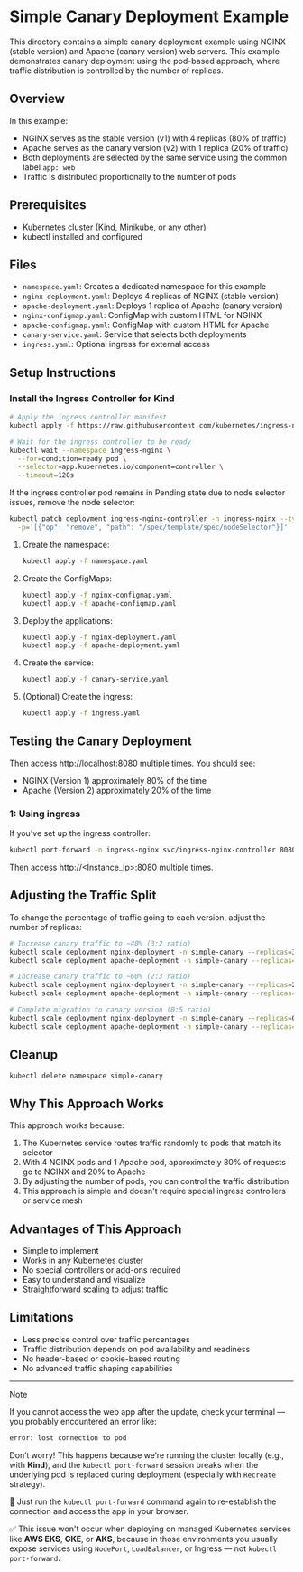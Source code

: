 # Simple Canary Deployment Example

This directory contains a simple canary deployment example using NGINX (stable version) and Apache (canary version) web servers. This example demonstrates canary deployment using the pod-based approach, where traffic distribution is controlled by the number of replicas.

## Overview

In this example:
- NGINX serves as the stable version (v1) with 4 replicas (80% of traffic)
- Apache serves as the canary version (v2) with 1 replica (20% of traffic)
- Both deployments are selected by the same service using the common label `app: web`
- Traffic is distributed proportionally to the number of pods

## Prerequisites

- Kubernetes cluster (Kind, Minikube, or any other)
- kubectl installed and configured

## Files

- `namespace.yaml`: Creates a dedicated namespace for this example
- `nginx-deployment.yaml`: Deploys 4 replicas of NGINX (stable version)
- `apache-deployment.yaml`: Deploys 1 replica of Apache (canary version)
- `nginx-configmap.yaml`: ConfigMap with custom HTML for NGINX
- `apache-configmap.yaml`: ConfigMap with custom HTML for Apache
- `canary-service.yaml`: Service that selects both deployments
- `ingress.yaml`: Optional ingress for external access

## Setup Instructions

### Install the Ingress Controller for Kind

```bash
# Apply the ingress controller manifest
kubectl apply -f https://raw.githubusercontent.com/kubernetes/ingress-nginx/controller-v1.8.2/deploy/static/provider/kind/deploy.yaml

# Wait for the ingress controller to be ready
kubectl wait --namespace ingress-nginx \
  --for=condition=ready pod \
  --selector=app.kubernetes.io/component=controller \
  --timeout=120s
```

If the ingress controller pod remains in Pending state due to node selector issues, remove the node selector:

```bash
kubectl patch deployment ingress-nginx-controller -n ingress-nginx --type=json \
  -p='[{"op": "remove", "path": "/spec/template/spec/nodeSelector"}]'
```

1. Create the namespace:
   ```bash
   kubectl apply -f namespace.yaml
   ```

2. Create the ConfigMaps:
   ```bash
   kubectl apply -f nginx-configmap.yaml
   kubectl apply -f apache-configmap.yaml
   ```

3. Deploy the applications:
   ```bash
   kubectl apply -f nginx-deployment.yaml
   kubectl apply -f apache-deployment.yaml
   ```

4. Create the service:
   ```bash
   kubectl apply -f canary-service.yaml
   ```

5. (Optional) Create the ingress:
   ```bash
   kubectl apply -f ingress.yaml
   ```

## Testing the Canary Deployment

Then access http://localhost:8080 multiple times. You should see:
- NGINX (Version 1) approximately 80% of the time
- Apache (Version 2) approximately 20% of the time

### 1: Using ingress

If you've set up the ingress controller:

```bash
kubectl port-forward -n ingress-nginx svc/ingress-nginx-controller 8080:80 --address 0.0.0.0 &
```

Then access http://<Instance_Ip>:8080 multiple times.

## Adjusting the Traffic Split

To change the percentage of traffic going to each version, adjust the number of replicas:

```bash
# Increase canary traffic to ~40% (3:2 ratio)
kubectl scale deployment nginx-deployment -n simple-canary --replicas=3
kubectl scale deployment apache-deployment -n simple-canary --replicas=2

# Increase canary traffic to ~60% (2:3 ratio)
kubectl scale deployment nginx-deployment -n simple-canary --replicas=2
kubectl scale deployment apache-deployment -n simple-canary --replicas=3

# Complete migration to canary version (0:5 ratio)
kubectl scale deployment nginx-deployment -n simple-canary --replicas=0
kubectl scale deployment apache-deployment -n simple-canary --replicas=5
```

## Cleanup

```bash
kubectl delete namespace simple-canary
```

## Why This Approach Works

This approach works because:

1. The Kubernetes service routes traffic randomly to pods that match its selector
2. With 4 NGINX pods and 1 Apache pod, approximately 80% of requests go to NGINX and 20% to Apache
3. By adjusting the number of pods, you can control the traffic distribution
4. This approach is simple and doesn't require special ingress controllers or service mesh

## Advantages of This Approach

- Simple to implement
- Works in any Kubernetes cluster
- No special controllers or add-ons required
- Easy to understand and visualize
- Straightforward scaling to adjust traffic

## Limitations

- Less precise control over traffic percentages
- Traffic distribution depends on pod availability and readiness
- No header-based or cookie-based routing
- No advanced traffic shaping capabilities

---

> [!Note]
>
> If you cannot access the web app after the update, check your terminal — you probably encountered an error like:
>
>   ```bash
>   error: lost connection to pod
>   ```
>
> Don’t worry! This happens because we’re running the cluster locally (e.g., with **Kind**), and the `kubectl port-forward` session breaks when the underlying pod is replaced during deployment (especially with `Recreate` strategy).
>
> 🔁 Just run the `kubectl port-forward` command again to re-establish the connection and access the app in your browser.
>
> ✅ This issue won't occur when deploying on managed Kubernetes services like **AWS EKS**, **GKE**, or **AKS**, because in those environments you usually expose services using `NodePort`, `LoadBalancer`, or Ingress — not `kubectl port-forward`.